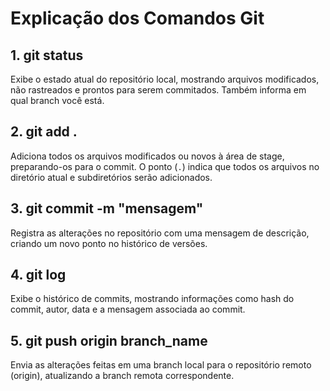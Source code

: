 # Explicação dos Comandos Git

## 1. git status
Exibe o estado atual do repositório local, mostrando arquivos modificados, não rastreados e prontos para serem commitados. Também informa em qual branch você está.

## 2. git add .
Adiciona todos os arquivos modificados ou novos à área de stage, preparando-os para o commit. O ponto (`.`) indica que todos os arquivos no diretório atual e subdiretórios serão adicionados.

## 3. git commit -m "mensagem"
Registra as alterações no repositório com uma mensagem de descrição, criando um novo ponto no histórico de versões.

## 4. git log
Exibe o histórico de commits, mostrando informações como hash do commit, autor, data e a mensagem associada ao commit.

## 5. git push origin branch_name
Envia as alterações feitas em uma branch local para o repositório remoto (origin), atualizando a branch remota correspondente.

